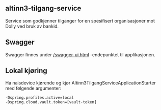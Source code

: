 ## altinn3-tilgang-service

Service som godkjenner tilganger for en spesifisert organisasjoner mot Dolly ved bruk av bankid.

## Swagger

Swagger finnes under [/swagger-ui.html](https://testnav-altinn3-tilgang-service.intern.dev.nav.no/swagger-ui.html)
-endepunktet til applikasjonen.

## Lokal kjøring

Ha naisdevice kjørende og kjør Altinn3TilgangServiceApplicationStarter med følgende argumenter:

``` 
-Dspring.profiles.active=local
-Dspring.cloud.vault.token=[vault-token]
```
